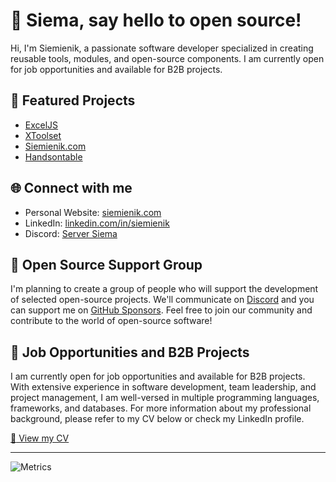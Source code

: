 # 👋 Siema, say hello to open source!

Hi, I'm Siemienik, a passionate software developer specialized in creating reusable tools, modules, and open-source components. I am currently open for job opportunities and available for B2B projects.


## :star2: Featured Projects
- [ExcelJS](https://github.com/exceljs/exceljs)
- [XToolset](https://github.com/siemienik/XToolset)
- [Siemienik.com](https://siemienik.com)
- [Handsontable](https://github.com/handsontable/handsontable)

## :globe_with_meridians: Connect with me

- Personal Website: [siemienik.com](https://siemienik.com)
- LinkedIn: [linkedin.com/in/siemienik](https://linkedin.com/in/siemienik)
- Discord: [Server Siema](https://discord.gg/zUQKcUKS)

## :rocket: Open Source Support Group

I'm planning to create a group of people who will support the development of selected open-source projects. We'll communicate on [Discord](https://discord.gg/zUQKcUKS) and you can support me on [GitHub Sponsors](https://github.com/sponsors/siemienik).
Feel free to join our community and contribute to the world of open-source software!

## :briefcase: Job Opportunities and B2B Projects

I am currently open for job opportunities and available for B2B projects. With extensive experience in software development, team leadership, and project management, I am well-versed in multiple programming languages, frameworks, and databases.
For more information about my professional background, please refer to my CV below or check my LinkedIn profile.

[:page_facing_up: View my CV](https://siemienik.com/pawel)

---

![Metrics](https://metrics.lecoq.io/siemienik?template=classic&followup=1&config.animated=true)
